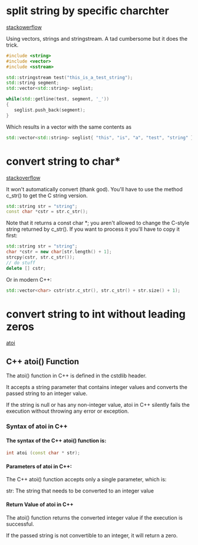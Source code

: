 # split string by specific charchter

[stackowerflow](https://stackoverflow.com/questions/10058606/splitting-a-string-by-a-character)

Using vectors, strings and stringstream. A tad cumbersome but it does the trick.
``` c++
#include <string>
#include <vector>
#include <sstream>

std::stringstream test("this_is_a_test_string");
std::string segment;
std::vector<std::string> seglist;

while(std::getline(test, segment, '_'))
{
   seglist.push_back(segment);
}
```
Which results in a vector with the same contents as

``` c++
std::vector<std::string> seglist{ "this", "is", "a", "test", "string" };
```

# convert string to char*

[stackoverflow](https://stackoverflow.com/questions/7352099/stdstring-to-char)

It won't automatically convert (thank god). You'll have to use the method c_str() to get the C string version.
``` c++ 
std::string str = "string";
const char *cstr = str.c_str();
```

Note that it returns a const char *; you aren't allowed to change the C-style string returned by c_str(). If you want to process it you'll have to copy it first:
``` c++
std::string str = "string";
char *cstr = new char[str.length() + 1];
strcpy(cstr, str.c_str());
// do stuff
delete [] cstr;
```
Or in modern C++:
``` c++
std::vector<char> cstr(str.c_str(), str.c_str() + str.size() + 1);
```
  
# convert string to int without leading zeros

[atoi](https://www.simplilearn.com/tutorials/cpp-tutorial/atoi-in-cpp)

## C++ atoi() Function

The atoi() function in C++ is defined in the cstdlib header. 

It accepts a string parameter that contains integer values and converts the passed string to an integer value. 

If the string is null or has any non-integer value, atoi in C++ silently fails the execution without throwing any error or exception.

### Syntax of atoi in C++
#### The syntax of the C++ atoi() function is:
``` c++
int atoi (const char * str);
```

#### Parameters of atoi in C++:
The C++ atoi() function accepts only a single parameter, which is:

str: The string that needs to be converted to an integer value


#### Return Value of atoi in C++

The atoi() function returns the converted integer value if the execution is successful. 

If the passed string is not convertible to an integer, it will return a zero.
